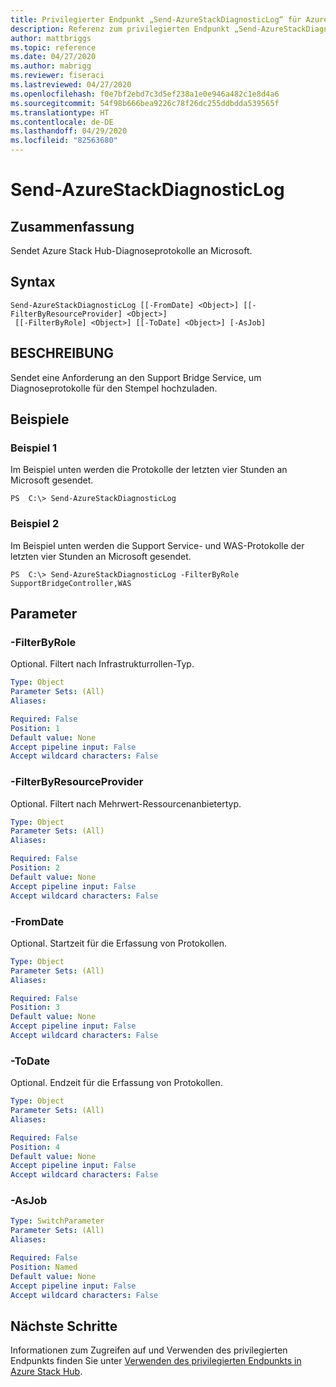 ```yaml
---
title: Privilegierter Endpunkt „Send-AzureStackDiagnosticLog“ für Azure Stack Hub
description: Referenz zum privilegierten Endpunkt „Send-AzureStackDiagnosticLog“ für PowerShell Azure Stack
author: mattbriggs
ms.topic: reference
ms.date: 04/27/2020
ms.author: mabrigg
ms.reviewer: fiseraci
ms.lastreviewed: 04/27/2020
ms.openlocfilehash: f0e7bf2ebd7c3d5ef238a1e0e946a482c1e8d4a6
ms.sourcegitcommit: 54f98b666bea9226c78f26dc255ddbdda539565f
ms.translationtype: HT
ms.contentlocale: de-DE
ms.lasthandoff: 04/29/2020
ms.locfileid: "82563680"
---
```

# <a name="send-azurestackdiagnosticlog"></a>Send-AzureStackDiagnosticLog

## <a name="synopsis"></a>Zusammenfassung
Sendet Azure Stack Hub-Diagnoseprotokolle an Microsoft.

## <a name="syntax"></a>Syntax

```
Send-AzureStackDiagnosticLog [[-FromDate] <Object>] [[-FilterByResourceProvider] <Object>]
 [[-FilterByRole] <Object>] [[-ToDate] <Object>] [-AsJob]
```

## <a name="description"></a>BESCHREIBUNG
Sendet eine Anforderung an den Support Bridge Service, um Diagnoseprotokolle für den Stempel hochzuladen.

## <a name="examples"></a>Beispiele

### <a name="example-1"></a>Beispiel 1

Im Beispiel unten werden die Protokolle der letzten vier Stunden an Microsoft gesendet.

```
PS  C:\> Send-AzureStackDiagnosticLog
```

### <a name="example-2"></a>Beispiel 2
Im Beispiel unten werden die Support Service- und WAS-Protokolle der letzten vier Stunden an Microsoft gesendet.
```
PS  C:\> Send-AzureStackDiagnosticLog -FilterByRole SupportBridgeController,WAS
```

## <a name="parameters"></a>Parameter

### <a name="-filterbyrole"></a>-FilterByRole
Optional.
Filtert nach Infrastrukturrollen-Typ.

```yaml
Type: Object
Parameter Sets: (All)
Aliases:

Required: False
Position: 1
Default value: None
Accept pipeline input: False
Accept wildcard characters: False
```

### <a name="-filterbyresourceprovider"></a>-FilterByResourceProvider
Optional.
Filtert nach Mehrwert-Ressourcenanbietertyp.

```yaml
Type: Object
Parameter Sets: (All)
Aliases:

Required: False
Position: 2
Default value: None
Accept pipeline input: False
Accept wildcard characters: False
```

### <a name="-fromdate"></a>-FromDate
Optional.
Startzeit für die Erfassung von Protokollen.

```yaml
Type: Object
Parameter Sets: (All)
Aliases:

Required: False
Position: 3
Default value: None
Accept pipeline input: False
Accept wildcard characters: False
```

### <a name="-todate"></a>-ToDate
Optional.
Endzeit für die Erfassung von Protokollen.

```yaml
Type: Object
Parameter Sets: (All)
Aliases:

Required: False
Position: 4
Default value: None
Accept pipeline input: False
Accept wildcard characters: False
```

### <a name="-asjob"></a>-AsJob


```yaml
Type: SwitchParameter
Parameter Sets: (All)
Aliases:

Required: False
Position: Named
Default value: None
Accept pipeline input: False
Accept wildcard characters: False
```

## <a name="next-steps"></a>Nächste Schritte

Informationen zum Zugreifen auf und Verwenden des privilegierten Endpunkts finden Sie unter [Verwenden des privilegierten Endpunkts in Azure Stack Hub](https://docs.microsoft.com/azure-stack/operator/azure-stack-privileged-endpoint).